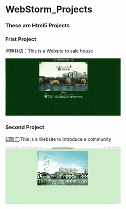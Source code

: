 # WebStorm_Projects
### These are  Html5 Projects

### Frist Project  


[河畔林语](https://github.com/DreamMemory001/WebStorm_Projects/tree/master/HePanLinYu)：This is a Website to sale house 
                                                     
      
 ![image](https://github.com/DreamMemory001/WebStorm_Projects/blob/master/Frist_Project.gif)
 
 ### Second Project  
 [知雅汇](https://github.com/DreamMemory001/WebStorm_Projects/tree/master/ZhiYaHui):This is a Website to introduce a community
 
 
 
![image](https://github.com/DreamMemory001/WebStorm_Projects/blob/master/Second_Project.gif)                                    

